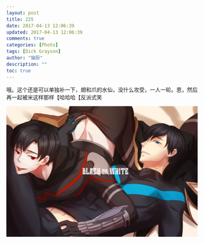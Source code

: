 ```yaml
---
layout: post
title: 225
date: 2017-04-13 12:06:39
updated: 2017-04-13 12:06:39
comments: true
categories: [Photo]
tags: [Dick Grayson]
author: "猫厨"
description: ""
toc: true
---
```


<p>哦。这个还是可以单独补一下，翅和爪的水仙，没什么攻受，一人一轮。恩，然后再一起被米这样那样【哈哈哈【反派式笑</p>

![](https://raw.githubusercontent.com/alicewish/meowchain247/master/img_cVZNdzJtQk9JV2VENTIzZklpMFFMNWFGWlVaN20vOTN1YW1US29hYVNadWl0dXo2d2xibE1RPT0.jpg)
